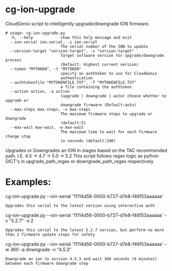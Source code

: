 # cg-ion-upgrade
CloudGenix script to intelligently upgrade/downgrade ION firmware.


```
# usage: cg-ion-upgrade.py 
  -h, --help            show this help message and exit
  --ion-serial ion-serial, -i ion-serial
                        The serial number of the ION to update
  --version-target "version-target", -v "version-target"
                        Target software version for upgrade/downgrade process
                        (Default: Highest current version)
  --token "MYTOKEN", -t "MYTOKEN"
                        specify an authtoken to use for CloudGenix
                        authentication
  --authtokenfile "MYTOKENFILE.TXT", -f "MYTOKENFILE.TXT"
                        a file containing the authtoken
  --action action, -a action
                        (upgrade | downgrade | auto) choose whether to upgrade or
                        downgrade firmware (Default:auto)
  --max-steps max-steps, -s max-steps
                        The maximum firmware steps to upgrade or downgrade
                        (default:5)
  --max-wait max-wait, -w max-wait
                        The maximum time to wait for each firmware change step
                        in seconds (default:240)
```
Upgrades or Downgrades an ION in stages based on the TAC recommended path. I.E. 4.5 -> 4.7 -> 5.0 -> 5.2
This script follows regex logic as python DICT's in upgrade_path_regex or downgrade_path_regex respectively

# Examples:

cg-ion-upgrade.py --ion-serial '11114d56-0000-b727-d7e8-f46f53aaaaaa'

    Upgrades this serial to the latest version using interactive auth

cg-ion-upgrade.py --ion-serial '11114d56-0000-b727-d7e8-f46f53aaaaaa' -v "5.2.7" -s 2

    Upgrades this serial to the latest 5.2.7 version, but perform no more than 2 firmware update steps for safety

cg-ion-upgrade.py --ion-serial '11114d56-0000-b727-d7e8-f46f53aaaaaa' -w 360 -a downgrade -v "4.5.3"

    Downgrade an ion to version 4.5.3 and wait 360 seconds (6 minutes) between each firmware downgrade step
